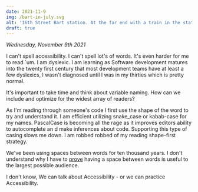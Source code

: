 ```yaml
---
date: 2021-11-9
img: /bart-in-july.svg
alt: '16th Street Bart station. At the far end with a train in the station'
draft: true
---
```

*Wednesday, November 9th 2021*

I can't spell accessibility. I can't spell lot's of words. It's even harder for me to read `um. I am dyslexic. I am learning as Software development matures into the twenty first century that most development teams have at least a few dyslexics, I wasn't diagnosed until I was in my thirties which is pretty normal.

It's important to take time and think about variable naming. How can we include and optimize for the widest array of readers? 

As I'm reading through someone's code I first use the shape of the word to try and understand it. I am efficient utilizing snake_case or kabab-case for my names. PascalCase is becoming all the rage as it improves editors ability to autocomplete an d make inferences about code. Supporting this type of casing slows me down. I am robbed robbed of my reading shape-first strategy.

We've been using spaces between words for ten thousand years. I don't understand why I have to [prove](https://v3.vuejs.org/style-guide/#self-closing-components-strongly-recommended) having a space between words is useful to the largest possible audience.

I don't know, We can talk about Accessibility - or we can practice Accessibility.

